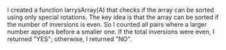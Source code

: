 I created a function larrysArray(A) that checks if the array can be sorted using only special rotations. The key idea is that the array can be sorted if the number of inversions is even. So I counted all pairs where a larger number appears before a smaller one. If the total inversions were even, I returned "YES"; otherwise, I returned "NO".